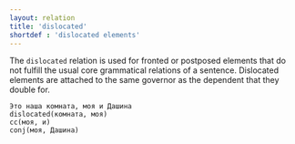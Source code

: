 ```yaml
---
layout: relation
title: 'dislocated'
shortdef : 'dislocated elements'
---
```


The `dislocated` relation is used for fronted or postposed elements
that do not fulfill the usual core grammatical relations of a
sentence. Dislocated elements are attached to the same governor as the dependent that they double for.

~~~ sdparse
Это наша комната, моя и Дашина
dislocated(комната, моя)
cc(моя, и)
conj(моя, Дашина)
~~~
